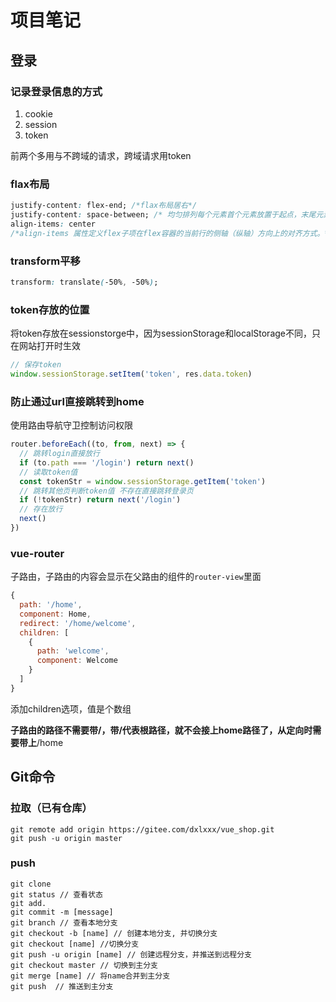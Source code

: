 # 项目笔记

## 登录

### 记录登录信息的方式

1. cookie
2. session
3. token

前两个多用与不跨域的请求，跨域请求用token

### flax布局

```css
justify-content: flex-end; /*flax布局居右*/
justify-content: space-between; /* 均匀排列每个元素首个元素放置于起点，末尾元素放置于终点 */
align-items: center
/*align-items 属性定义flex子项在flex容器的当前行的侧轴（纵轴）方向上的对齐方式。*/
```

###  transform平移

```css
transform: translate(-50%, -50%);
```

### token存放的位置

将token存放在sessionstorge中，因为sessionStorage和localStorage不同，只在网站打开时生效

```js
// 保存token
window.sessionStorage.setItem('token', res.data.token)
```

### 防止通过url直接跳转到home

使用路由导航守卫控制访问权限

```js
router.beforeEach((to, from, next) => {
  // 跳转login直接放行
  if (to.path === '/login') return next()
  // 读取token值
  const tokenStr = window.sessionStorage.getItem('token')
  // 跳转其他页判断token值 不存在直接跳转登录页
  if (!tokenStr) return next('/login')
  // 存在放行
  next()
})
```

### vue-router

子路由，子路由的内容会显示在父路由的组件的`router-view`里面

```js
{
  path: '/home',
  component: Home,
  redirect: '/home/welcome',
  children: [
    {
      path: 'welcome',
      component: Welcome
    }
  ]
}
```

添加children选项，值是个数组

**子路由的路径不需要带/，带/代表根路径，就不会接上home路径了，从定向时需要带上**/home

## Git命令

### 拉取（已有仓库）

```
git remote add origin https://gitee.com/dxlxxx/vue_shop.git
git push -u origin master
```

### push

```
git clone
git status // 查看状态
git add.
git commit -m [message]
git branch // 查看本地分支
git checkout -b [name] // 创建本地分支, 并切换分支
git checkout [name] //切换分支
git push -u origin [name] // 创建远程分支，并推送到远程分支
git checkout master // 切换到主分支
git merge [name] // 将name合并到主分支
git push  // 推送到主分支
```


